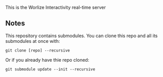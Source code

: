 This is the Worlize Interactivity real-time server

## Notes
This repository contains submodules.
You can clone this repo and all its submodules at once with:

	git clone [repo] --recursive

Or if you already have thie repo cloned:

	git submodule update --init --recursive
